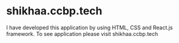 # shikhaa.ccbp.tech
I have developed this application by using HTML, CSS and React.js framework. To see application please visit shikhaa.ccbp.tech

